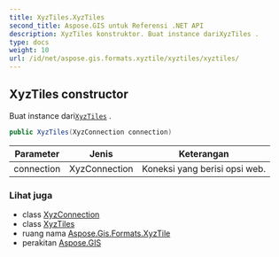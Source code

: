 ```yaml
---
title: XyzTiles.XyzTiles
second_title: Aspose.GIS untuk Referensi .NET API
description: XyzTiles konstruktor. Buat instance dariXyzTiles .
type: docs
weight: 10
url: /id/net/aspose.gis.formats.xyztile/xyztiles/xyztiles/
---
```

## XyzTiles constructor

Buat instance dari[`XyzTiles`](../) .

```csharp
public XyzTiles(XyzConnection connection)
```

| Parameter | Jenis | Keterangan |
| --- | --- | --- |
| connection | XyzConnection | Koneksi yang berisi opsi web. |

### Lihat juga

* class [XyzConnection](../../xyzconnection/)
* class [XyzTiles](../)
* ruang nama [Aspose.Gis.Formats.XyzTile](../../xyztiles/)
* perakitan [Aspose.GIS](../../../)


